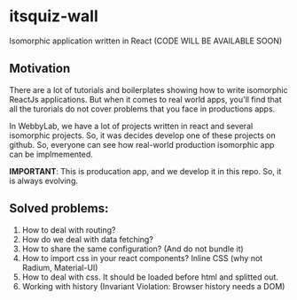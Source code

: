 # itsquiz-wall
Isomorphic application written in React (CODE WILL BE AVAILABLE SOON) 


## Motivation

There are a lot of tutorials and boilerplates showing how to write isomorphic ReactJs applications. 
But when it comes to real world apps, you'll find that all the turorials do not cover problems that you face in productions apps.

In WebbyLab, we have a lot of projects written in react and several isomorphic projects. So, it was decides 
develop one of these projects on github. So, everyone can see how real-world production isomorphic app can be implmemented.

**IMPORTANT**: This is producation app, and we develop it in this repo. So, it is always evolving.


## Solved problems:

1. How to deal with routing?
2. How do we deal with data fetching?
3. How to share the same configuration? (And do not bundle it)
4. How to import css in your react components?  Inline CSS (why not Radium, Material-UI)
5. How to deal with css. It should be loaded before html and splitted out. 
6. Working with history (Invariant Violation: Browser history needs a DOM)
